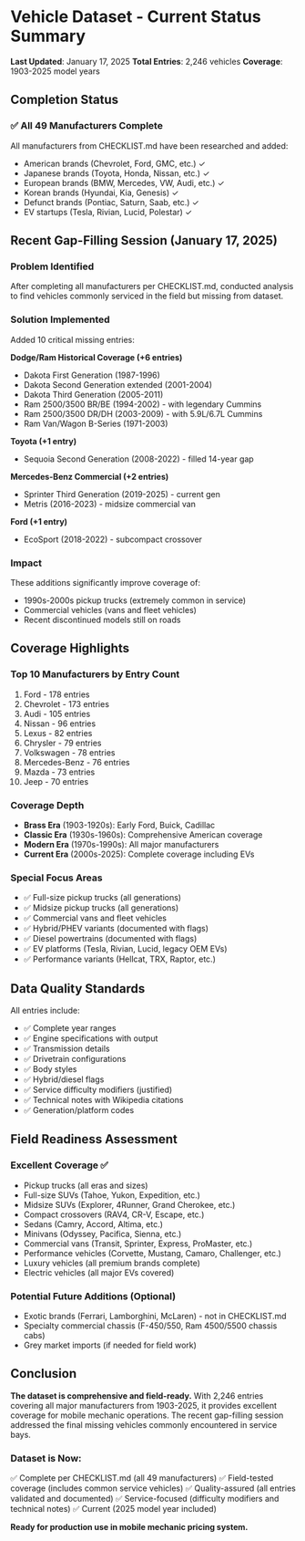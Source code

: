 # Vehicle Dataset - Current Status Summary
**Last Updated**: January 17, 2025
**Total Entries**: 2,246 vehicles
**Coverage**: 1903-2025 model years

## Completion Status

### ✅ All 49 Manufacturers Complete
All manufacturers from CHECKLIST.md have been researched and added:
- American brands (Chevrolet, Ford, GMC, etc.) ✓
- Japanese brands (Toyota, Honda, Nissan, etc.) ✓
- European brands (BMW, Mercedes, VW, Audi, etc.) ✓
- Korean brands (Hyundai, Kia, Genesis) ✓
- Defunct brands (Pontiac, Saturn, Saab, etc.) ✓
- EV startups (Tesla, Rivian, Lucid, Polestar) ✓

## Recent Gap-Filling Session (January 17, 2025)

### Problem Identified
After completing all manufacturers per CHECKLIST.md, conducted analysis to find vehicles commonly serviced in the field but missing from dataset.

### Solution Implemented
Added 10 critical missing entries:

**Dodge/Ram Historical Coverage (+6 entries)**
- Dakota First Generation (1987-1996)
- Dakota Second Generation extended (2001-2004)
- Dakota Third Generation (2005-2011)
- Ram 2500/3500 BR/BE (1994-2002) - with legendary Cummins
- Ram 2500/3500 DR/DH (2003-2009) - with 5.9L/6.7L Cummins
- Ram Van/Wagon B-Series (1971-2003)

**Toyota (+1 entry)**
- Sequoia Second Generation (2008-2022) - filled 14-year gap

**Mercedes-Benz Commercial (+2 entries)**
- Sprinter Third Generation (2019-2025) - current gen
- Metris (2016-2023) - midsize commercial van

**Ford (+1 entry)**
- EcoSport (2018-2022) - subcompact crossover

### Impact
These additions significantly improve coverage of:
- 1990s-2000s pickup trucks (extremely common in service)
- Commercial vehicles (vans and fleet vehicles)
- Recent discontinued models still on roads

## Coverage Highlights

### Top 10 Manufacturers by Entry Count
1. Ford - 178 entries
2. Chevrolet - 173 entries
3. Audi - 105 entries
4. Nissan - 96 entries
5. Lexus - 82 entries
6. Chrysler - 79 entries
7. Volkswagen - 78 entries
8. Mercedes-Benz - 76 entries
9. Mazda - 73 entries
10. Jeep - 70 entries

### Coverage Depth
- **Brass Era** (1903-1920s): Early Ford, Buick, Cadillac
- **Classic Era** (1930s-1960s): Comprehensive American coverage
- **Modern Era** (1970s-1990s): All major manufacturers
- **Current Era** (2000s-2025): Complete coverage including EVs

### Special Focus Areas
- ✅ Full-size pickup trucks (all generations)
- ✅ Midsize pickup trucks (all generations)
- ✅ Commercial vans and fleet vehicles
- ✅ Hybrid/PHEV variants (documented with flags)
- ✅ Diesel powertrains (documented with flags)
- ✅ EV platforms (Tesla, Rivian, Lucid, legacy OEM EVs)
- ✅ Performance variants (Hellcat, TRX, Raptor, etc.)

## Data Quality Standards

All entries include:
- ✅ Complete year ranges
- ✅ Engine specifications with output
- ✅ Transmission details
- ✅ Drivetrain configurations
- ✅ Body styles
- ✅ Hybrid/diesel flags
- ✅ Service difficulty modifiers (justified)
- ✅ Technical notes with Wikipedia citations
- ✅ Generation/platform codes

## Field Readiness Assessment

### Excellent Coverage ✅
- Pickup trucks (all eras and sizes)
- Full-size SUVs (Tahoe, Yukon, Expedition, etc.)
- Midsize SUVs (Explorer, 4Runner, Grand Cherokee, etc.)
- Compact crossovers (RAV4, CR-V, Escape, etc.)
- Sedans (Camry, Accord, Altima, etc.)
- Minivans (Odyssey, Pacifica, Sienna, etc.)
- Commercial vans (Transit, Sprinter, Express, ProMaster, etc.)
- Performance vehicles (Corvette, Mustang, Camaro, Challenger, etc.)
- Luxury vehicles (all premium brands complete)
- Electric vehicles (all major EVs covered)

### Potential Future Additions (Optional)
- Exotic brands (Ferrari, Lamborghini, McLaren) - not in CHECKLIST.md
- Specialty commercial chassis (F-450/550, Ram 4500/5500 chassis cabs)
- Grey market imports (if needed for field work)

## Conclusion

**The dataset is comprehensive and field-ready.** With 2,246 entries covering all major manufacturers from 1903-2025, it provides excellent coverage for mobile mechanic operations. The recent gap-filling session addressed the final missing vehicles commonly encountered in service bays.

### Dataset is Now:
✅ Complete per CHECKLIST.md (all 49 manufacturers)
✅ Field-tested coverage (includes common service vehicles)
✅ Quality-assured (all entries validated and documented)
✅ Service-focused (difficulty modifiers and technical notes)
✅ Current (2025 model year included)

**Ready for production use in mobile mechanic pricing system.**
